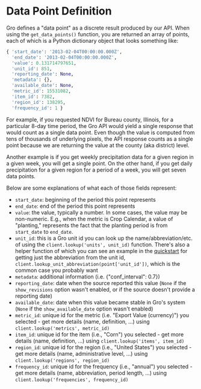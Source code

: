 # Data Point Definition

Gro defines a "data point" as a discrete result produced by our API. When using the `get_data_points()` function, you are returned an array of points, each of which is a Python dictionary object that looks something like:

```py
{ 'start_date': '2013-02-04T00:00:00.000Z',
  'end_date': '2013-02-04T00:00:00.000Z',
  'value': 0.131714797651,
  'unit_id': 851,
  'reporting_date': None,
  'metadata': {},
  'available_date': None,
  'metric_id': 15531082,
  'item_id': 7382,
  'region_id': 138295,
  'frequency_id': 1 }
```

For example, if you requested NDVI for Bureau county, Illinois, for a particular 8-day time period, the Gro API would yield a single response that would count as a single data point. Even though the value is computed from tens of thousands of underlying pixels, the API response counts as a single point because we are returning the value at the county (aka district) level.

Another example is if you get weekly precipitation data for a given region in a given week, you will get a single point. On the other hand, if you get daily precipitation for a given region for a period of a week, you will get seven data points.

Below are some explanations of what each of those fields represent:

* `start_date`: beginning of the period this point represents
* `end_date`: end of the period this point represents
* `value`: the value, typically a number. In some cases, the value may be non-numeric. E.g., when the metric is Crop Calendar, a value of "planting," represents the fact that the planting period is from `start_date` to `end_date`.
* `unit_id`: this is a Gro unit id you can look up the name/abbreviation/etc. of using the `client.lookup('units', unit_id)` function. There's also a helper function of which you can see an example in the [quickstart](https://github.com/gro-intelligence/api-client/blob/9c2c17642980b5415b8a8167a28276b77e34915c/api/client/samples/quick_start.py#L30) for getting just the abbreviation from the unit id, `client.lookup_unit_abbreviation(point['unit_id'])`, which is the common case you probably want
* `metadata`: additional information (i.e. {"conf_interval": 0.7})
* `reporting_date`: date when the source reported this value (`None` if the `show_revisions` option wasn't enabled, or if the source doesn't provide a reporting date)
* `available_date`: date when this value became stable in Gro's system (`None` if the `show_available_date` option wasn't enabled)
* `metric_id`: unique id for the metric (i.e. "Export Value (currency)") you selected - get more details (name, definition, ...) using `client.lookup('metrics', metric_id)`
* `item_id`: unique id for the item (i.e., "Corn") you selected - get more details (name, definition, ...) using `client.lookup('items', item_id)`
* `region_id`: unique id for the region (i.e., "United States") you selected - get more details (name, administrative level, ...) using `client.lookup('regions', region_id)`
* `frequency_id`: unique id for the frequency (i.e., "annual") you selected - get more details (name, abbreviation, period length, ...) using `client.lookup('frequencies', frequency_id)`
